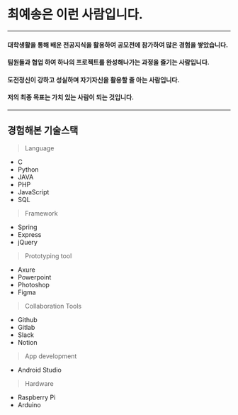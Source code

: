 # 최예송은 이런 사람입니다.

---

#### 대학생활을 통해 배운 전공지식을 활용하여 공모전에 참가하여 많은 경험을 쌓았습니다. 
#### 팀원들과 협업 하여 하나의 프로젝트를 완성해나가는 과정을 즐기는 사람입니다. 
#### 도전정신이 강하고 성실하며 자기자신을 활용할 줄 아는 사람입니다. 
#### 저의 최종 목표는 가치 있는 사람이 되는 것입니다.

---

## 경험해본 기술스택


> Language 
 - C
 - Python
 - JAVA
 - PHP
 - JavaScript
 - SQL


> Framework
 - Spring
 - Express
 - jQuery


> Prototyping tool
 - Axure
 - Powerpoint
 - Photoshop
 - Figma



> Collaboration Tools
 - Github
 - Gitlab
 - Slack
 - Notion


> App development
 - Android Studio


> Hardware
 - Raspberry Pi
 - Arduino
